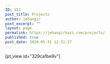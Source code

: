 ```yaml
---
ID: 151
post_title: Projects
author: jehangir
post_excerpt: ""
layout: page
permalink: https://jehangirkazi.com/projects/
published: true
post_date: 2020-05-31 12:31:27
---
```

<!-- wp:paragraph -->
<p>[pt_view id="329ca1be9v"]</p>
<!-- /wp:paragraph -->